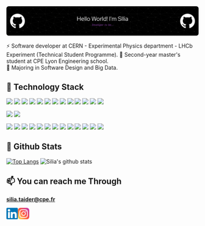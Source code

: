 <!-- ## 👋 Hello World, this is Silia -->
<img src="https://raw.githubusercontent.com/siliataider/siliataider/main/images/github_header.png"/>
<!-- ![Visitors](https://visitor-badge.glitch.me/badge?page_id=siliataider.siliataider) -->

⚡ Software developer at CERN - Experimental Physics department - LHCb Experiment (Technical Student Programme). 
💬 Second-year master's student at CPE Lyon Engineering school.  
🔭 Majoring in Software Design and Big Data.  

<!--- 
  <img height="180em" src="https://github-readme-stats.vercel.app/api?username=siliataider&show_icons=true&hide_border=true&&count_private=true&include_all_commits=true" />
--->
## 💼 Technology Stack

![](https://img.shields.io/badge/Code-C-informational?style=flat&logo=C&color=61DAFB)
![](https://img.shields.io/badge/Code-SQL-informational?style=flat&logo=SQL&color=336791)
![](https://img.shields.io/badge/Code-C++-informational?style=flat&logo=Cpp&color=764ABC)
![](https://img.shields.io/badge/Code-Python-informational?style=flat&logo=Python&color=003B57)
![](https://img.shields.io/badge/Code-JavaScript-informational?style=flat&logo=JavaScript&color=F7DF1E)
![](https://img.shields.io/badge/Code-HTML5-informational?style=flat&logo=HTML5&color=E34F26)
![](https://img.shields.io/badge/Code-Java-informational?style=flat&logo=Java&color=CC342D)
![](https://img.shields.io/badge/Code-Matlab-informational?style=flat&logo=Matlab&color=CC0000)
![](https://img.shields.io/badge/Code-PHP-informational?style=flat&logo=PHP&color=F7DF1E)
![](https://img.shields.io/badge/Code-Bash-informational?style=flat&logo=Bash&color=003B57)
![](https://img.shields.io/badge/Code-VHDL-informational?style=flat&logo=VHDL&color=DB7093)
![](https://img.shields.io/badge/Code-ROOT-informational?style=flat&logo=Root&color=0081CB)
![](https://img.shields.io/badge/Code-React-informational?style=flat&logo=React&color=61DAAB)

![](https://img.shields.io/badge/Style-Bootstrap-informational?style=flat&logo=Bootstrap&color=7952B3)
![](https://img.shields.io/badge/Style-CSS3-informational?style=flat&logo=CSS3&color=1572B6)

![](https://img.shields.io/badge/Tools-Git-informational?style=flat&logo=Git&color=F05032)
![](https://img.shields.io/badge/Tools-Springboot-informational?style=flat&logo=Springboot&color=DBE093)
![](https://img.shields.io/badge/Tools-Qt-informational?style=flat&logo=Qt&color=FF9C37)
![](https://img.shields.io/badge/Tools-Postman-informational?style=flat&logo=Postman&color=FF6C37)
![](https://img.shields.io/badge/Tools-GitHub-informational?style=flat&logo=GitHub&color=181717)
![](https://img.shields.io/badge/Tools-Eclipse-informational?style=flat&logo=Eclipse&color=F24E1E)
![](https://img.shields.io/badge/Tools-Jupyter-informational?style=flat&logo=Jupyter&color=CB3837)
![](https://img.shields.io/badge/Tools-PostgreSQL-informational?style=flat&logo=PostgreSQL&color=336791)
![](https://img.shields.io/badge/Tools-MySQL-informational?style=flat&logo=MySQL&color=736791)
![](https://img.shields.io/badge/Tools-MongoDB-informational?style=flat&logo=MongoDB&color=E367C1)
![](https://img.shields.io/badge/Tools-Simulink-informational?style=flat&logo=Simulink&color=2C8EBB)
![](https://img.shields.io/badge/Tools-Labview-informational?style=flat&logo=Labview&color=003B57)
![](https://img.shields.io/badge/Tools-LTSpice-informational?style=flat&logo=LTSpice&color=DB7093)

<!---  ![visitors](https://visitor-badge.glitch.me/badge?page_id=page.id) --->
<!---  (https://github.com/anuraghazra/github-readme-stats) --->

## :small_red_triangle: Github Stats
[![Top Langs](https://github-readme-stats.vercel.app/api/top-langs/?username=siliataider&theme=github_dark&layout=compact)](https://github.com/siliataider)
![Silia's github stats](https://github-readme-stats.vercel.app/api?username=siliataider&theme=github_dark&show_icons=true&hide=stars)

## 📫 You can reach me Through
**silia.taider@cpe.fr**

<!-- ### 😄 Or more casually on -->

<a href="https://www.linkedin.com/in/silia-taider-021538176/"><img align="left" src="https://raw.githubusercontent.com/siliataider/siliataider/main/images/linkedin.svg" alt="Silia TAIDER | LinkedIn" width="30px"/></a>
<a href="https://instagram.com/silia_taider"><img align="left" src="https://raw.githubusercontent.com/siliataider/siliataider/main/images/instagram.svg" alt="Silia TAIDER | Instagram" width="30px"/></a><br/>

